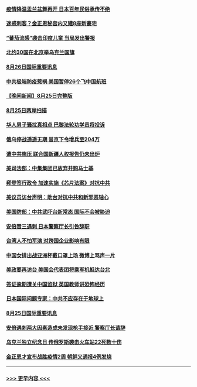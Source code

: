 #### [疫情降温盂兰盆舞再开 日本百年民俗承传不绝](../pages/prog202/a103511514.md?t=08262201) 
#### [迷惑刺客？金正恩秘宫内又建8座新豪宅](../pages/prog202/a103511530.md?t=08262201) 
#### [“蕃茄流感”袭击印度儿童 当局发出警报](../pages/prog202/a103511516.md?t=08262201) 
#### [北约30国在北京举乌克兰国旗](../pages/prog202/a103511506.md?t=08262201) 
#### [8月26日国际重要讯息](../pages/prog202/a103511504.md?t=08262201) 
#### [中共极端防疫惹祸 美国暂停26个飞中国航班](../pages/prog202/a103511330.md?t=08262201) 
#### [【晚间新闻】8月25日完整版](../pages/prog202/a103511307.md?t=08262201) 
#### [8月25日两岸扫描](../pages/prog202/a103511161.md?t=08262201) 
#### [华人男子骚扰真相点 巴黎法轮功学员将投诉](../pages/prog202/a103511153.md?t=08262201) 
#### [俄乌停战遥遥无期 普京下令增兵至204万](../pages/prog202/a103511146.md?t=08262201) 
#### [遭中共施压 联合国新疆人权报告仍未出炉](../pages/prog202/a103511151.md?t=08262201) 
#### [美司法部：中集集团已放弃并购马士基](../pages/prog202/a103511057.md?t=08262201) 
#### [拜登签行政令 加速实施《芯片法案》对抗中共](../pages/prog202/a103511029.md?t=08262201) 
#### [美议员访台声明：助台对抗中共和新邪恶轴心](../pages/prog202/a103510986.md?t=08262201) 
#### [美国防部：中共武吓台新常态 国际不会被胁迫](../pages/prog202/a103510968.md?t=08262201) 
#### [安倍晋三遇刺 日本警察厅长引咎辞职](../pages/prog202/a103510966.md?t=08262201) 
#### [台湾人不怕军演 对跨国企业影响有限](../pages/prog202/a103510972.md?t=08262201) 
#### [中国女排出战亚洲杯戴口罩上场 微博上骂声一片](../pages/prog202/a103510890.md?t=08262201) 
#### [美政要再访台 美国会代表团将乘军机抵达台北](../pages/prog202/a103510772.md?t=08262201) 
#### [签证逾期遭关中国监狱 英国教师讲恐怖经历](../pages/prog202/a103510712.md?t=08262201) 
#### [日本国际问题专家：中共不应存在于地球上](../pages/prog202/a103510684.md?t=08262201) 
#### [8月25日国际重要讯息](../pages/prog202/a103510672.md?t=08262201) 
#### [安倍遇刺两大因素造成未发现枪手接近 警察厅长请辞](../pages/prog202/a103510631.md?t=08262201) 
#### [乌克兰独立纪念日 传俄罗斯袭击火车站22死数十伤](../pages/prog202/a103510584.md?t=08262201) 
#### [金正恩才宣布战胜疫情2周 朝鲜又通报4例发烧](../pages/prog202/a103510578.md?t=08262201) 

----
#### [ >>> 更早内容 <<< ](../indexes/prog202-earlier.md)
